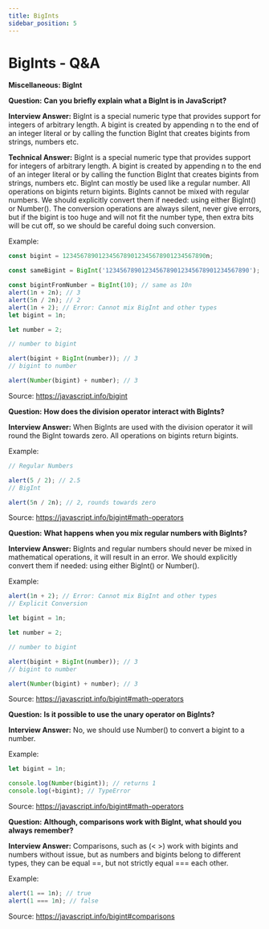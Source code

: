 ```yaml
---
title: BigInts
sidebar_position: 5
---
```


# BigInts - Q&A

**Miscellaneous: BigInt**

**Question:** **Can you briefly explain what a BigInt is in JavaScript?**

**Interview Answer:** BigInt is a special numeric type that provides support for integers of arbitrary length. A bigint is created by appending n to the end of an integer literal or by calling the function BigInt that creates bigints from strings, numbers etc.

**Technical Answer:** BigInt is a special numeric type that provides support for integers of arbitrary length. A bigint is created by appending n to the end of an integer literal or by calling the function BigInt that creates bigints from strings, numbers etc. BigInt can mostly be used like a regular number. All operations on bigints return bigints. BigInts cannot be mixed with regular numbers. We should explicitly convert them if needed: using either BigInt() or Number(). The conversion operations are always silent, never give errors, but if the bigint is too huge and will not fit the number type, then extra bits will be cut off, so we should be careful doing such conversion.

Example:

```js
const bigint = 1234567890123456789012345678901234567890n;

const sameBigint = BigInt('1234567890123456789012345678901234567890');

const bigintFromNumber = BigInt(10); // same as 10n
alert(1n + 2n); // 3
alert(5n / 2n); // 2
alert(1n + 2); // Error: Cannot mix BigInt and other types
let bigint = 1n;

let number = 2;

// number to bigint

alert(bigint + BigInt(number)); // 3
// bigint to number

alert(Number(bigint) + number); // 3
```

Source: <https://javascript.info/bigint>

**Question:** **How does the division operator interact with BigInts?**

**Interview Answer:** When BigInts are used with the division operator it will round the BigInt towards zero. All operations on bigints return bigints.

Example:

```js
// Regular Numbers

alert(5 / 2); // 2.5
// BigInt

alert(5n / 2n); // 2, rounds towards zero
```

Source: <https://javascript.info/bigint#math-operators>

**Question:** **What happens when you mix regular numbers with BigInts?**

**Interview Answer:** BigInts and regular numbers should never be mixed in mathematical operations, it will result in an error. We should explicitly convert them if needed: using either BigInt() or Number().

Example:

```js
alert(1n + 2); // Error: Cannot mix BigInt and other types
// Explicit Conversion

let bigint = 1n;

let number = 2;

// number to bigint

alert(bigint + BigInt(number)); // 3
// bigint to number

alert(Number(bigint) + number); // 3
```

Source: <https://javascript.info/bigint#math-operators>

**Question:** **Is it possible to use the unary operator on BigInts?**

**Interview Answer:** No, we should use Number() to convert a bigint to a number.

Example:

```js
let bigint = 1n;

console.log(Number(bigint)); // returns 1
console.log(+bigint); // TypeError
```

Source: <https://javascript.info/bigint#math-operators>

**Question:** **Although, comparisons work with BigInt, what should you always remember?**

**Interview Answer:** Comparisons, such as (< >) work with bigints and numbers without issue, but as numbers and bigints belong to different types, they can be equal ==, but not strictly equal === each other.

Example:

```js
alert(1 == 1n); // true
alert(1 === 1n); // false
```

Source: <https://javascript.info/bigint#comparisons>
